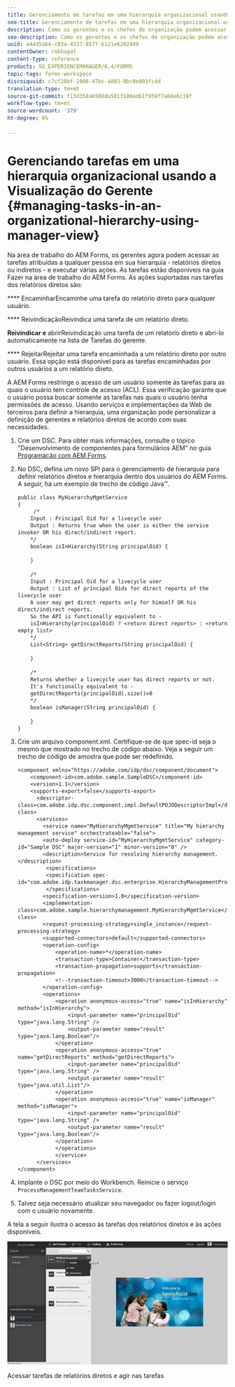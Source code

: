 ```yaml
---
title: Gerenciamento de tarefas em uma hierarquia organizacional usando a Visualização do Gerente
seo-title: Gerenciamento de tarefas em uma hierarquia organizacional usando a Visualização do Gerente
description: Como os gerentes e os chefes de organização podem acessar e trabalhar nas tarefas de seus relatórios diretos e indiretos na guia Fazer na área de trabalho do AEM Forms.
seo-description: Como os gerentes e os chefes de organização podem acessar e trabalhar nas tarefas de seus relatórios diretos e indiretos na guia Fazer na área de trabalho do AEM Forms.
uuid: a44d5a64-c03a-4337-8577-b121e6202449
contentOwner: robhagat
content-type: reference
products: SG_EXPERIENCEMANAGER/6.4/FORMS
topic-tags: forms-workspace
discoiquuid: c7cf28bf-2806-47bc-a803-8bc0e803fc4d
translation-type: tm+mt
source-git-commit: f13d358a6508da5813186ed61f959f7a84e6c19f
workflow-type: tm+mt
source-wordcount: '379'
ht-degree: 0%

---
```



# Gerenciando tarefas em uma hierarquia organizacional usando a Visualização do Gerente {#managing-tasks-in-an-organizational-hierarchy-using-manager-view}

Na área de trabalho do AEM Forms, os gerentes agora podem acessar as tarefas atribuídas a qualquer pessoa em sua hierarquia - relatórios diretos ou indiretos - e executar várias ações. As tarefas estão disponíveis na guia Fazer na área de trabalho do AEM Forms. As ações suportadas nas tarefas dos relatórios diretos são:

**** EncaminharEncaminhe uma tarefa do relatório direto para qualquer usuário.

**** ReivindicaçãoReivindica uma tarefa de um relatório direto.

**Reivindicar e** abrirReivindicação uma tarefa de um relatório direto e abri-lo automaticamente na lista de Tarefas do gerente.

**** RejeitarRejeitar uma tarefa encaminhada a um relatório direto por outro usuário. Essa opção está disponível para as tarefas encaminhadas por outros usuários a um relatório direto.

A AEM Forms restringe o acesso de um usuário somente às tarefas para as quais o usuário tem controle de acesso (ACL). Essa verificação garante que o usuário possa buscar somente as tarefas nas quais o usuário tenha permissões de acesso. Usando serviços e implementações da Web de terceiros para definir a hierarquia, uma organização pode personalizar a definição de gerentes e relatórios diretos de acordo com suas necessidades.

1. Crie um DSC. Para obter mais informações, consulte o tópico &quot;Desenvolvimento de componentes para formulários AEM&quot; no guia [Programação com AEM Forms](https://www.adobe.com/go/learn_aemforms_programming_63).
1. No DSC, defina um novo SPI para o gerenciamento de hierarquia para definir relatórios diretos e hierarquia dentro dos usuários do AEM Forms. A seguir, há um exemplo de trecho de código Java™.

   ```as3
   public class MyHierarchyMgmtService 
   { 
        /*
       Input : Principal Oid for a livecycle user
       Output : Returns true when the user is either the service invoker OR his direct/indirect report.
       */
       boolean isInHierarchy(String principalOid) {
   
       }
   
       /* 
       Input : Principal Oid for a livecycle user
       Output : List of principal Oids for direct reports of the livecycle user
       A user may get direct reports only for himself OR his direct/indirect reports.
       So the API is functionally equivalent to - 
       isInHierarchy(principalOid) ? <return direct reports> : <return empty list>
       */
       List<String> getDirectReports(String principalOid) {
   
       }
   
       /* 
       Returns whether a livecycle user has direct reports or not.
       It's functionally equivalent to -
       getDirectReports(principalOid).size()>0
       */
       boolean isManager(String principalOid) {
   
       }  
   }
   ```

1. Crie um arquivo component.xml. Certifique-se de que spec-id seja o mesmo que mostrado no trecho de código abaixo. Veja a seguir um trecho de código de amostra que pode ser redefinido.

   ```as3
   <component xmlns="https://adobe.com/idp/dsc/component/document"> 
       <component-id>com.adobe.sample.SampleDSC</component-id> 
       <version>1.1</version> 
       <supports-export>false</supports-export> 
         <descriptor-class>com.adobe.idp.dsc.component.impl.DefaultPOJODescriptorImpl</descriptor-class> 
         <services> 
           <service name="MyHierarchyMgmtService" title="My hierarchy management service" orchestrateable="false"> 
           <auto-deploy service-id="MyHierarchyMgmtService" category-id="Sample DSC" major-version="1" minor-version="0" /> 
           <description>Service for resolving hierarchy management.</description> 
            <specifications> 
            <specification spec-id="com.adobe.idp.taskmanager.dsc.enterprise.HierarchyManagementProvider"/> 
            </specifications> 
           <specification-version>1.0</specification-version> 
           <implementation-class>com.adobe.sample.hierarchymanagement.MyHierarchyMgmtService</implementation-class> 
           <request-processing-strategy>single_instance</request-processing-strategy> 
           <supported-connectors>default</supported-connectors> 
           <operation-config> 
               <operation-name>*</operation-name> 
               <transaction-type>Container</transaction-type> 
               <transaction-propagation>supports</transaction-propagation> 
               <!--transaction-timeout>3000</transaction-timeout--> 
           </operation-config> 
           <operations> 
               <operation anonymous-access="true" name="isInHierarchy" method="isInHierarchy"> 
                   <input-parameter name="principalOid" type="java.lang.String" /> 
                   <output-parameter name="result" type="java.lang.Boolean"/> 
               </operation> 
               <operation anonymous-access="true" name="getDirectReports" method="getDirectReports"> 
                   <input-parameter name="principalOid" type="java.lang.String" /> 
                   <output-parameter name="result" type="java.util.List"/> 
               </operation> 
               <operation anonymous-access="true" name="isManager" method="isManager"> 
                   <input-parameter name="principalOid" type="java.lang.String" /> 
                   <output-parameter name="result" type="java.lang.Boolean"/> 
               </operation> 
               </operations> 
               </service> 
         </services>
   </component>
   ```

1. Implante o DSC por meio do Workbench. Reinicie o serviço `ProcessManagementTeamTasksService`.
1. Talvez seja necessário atualizar seu navegador ou fazer logout/login com o usuário novamente.

A tela a seguir ilustra o acesso às tarefas dos relatórios diretos e às ações disponíveis.

![cu_manager_visualização](assets/cu_manager_view.png)

Acessar tarefas de relatórios diretos e agir nas tarefas

